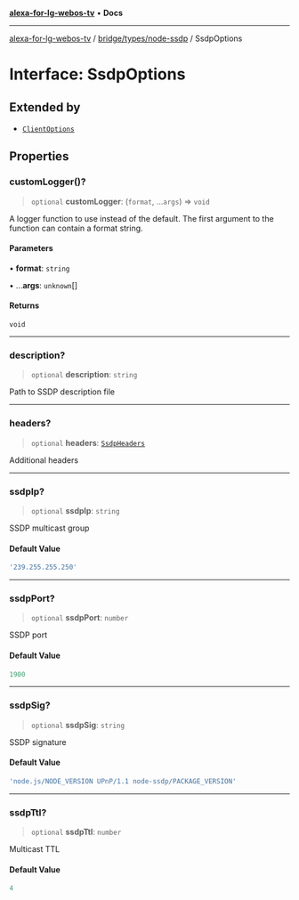 [**alexa-for-lg-webos-tv**](../../../../README.md) • **Docs**

***

[alexa-for-lg-webos-tv](../../../../modules.md) / [bridge/types/node-ssdp](../README.md) / SsdpOptions

# Interface: SsdpOptions

## Extended by

- [`ClientOptions`](ClientOptions.md)

## Properties

### customLogger()?

> `optional` **customLogger**: (`format`, ...`args`) => `void`

A logger function to use instead of the default. The first argument to the
function can contain a format string.

#### Parameters

• **format**: `string`

• ...**args**: `unknown`[]

#### Returns

`void`

***

### description?

> `optional` **description**: `string`

Path to SSDP description file

***

### headers?

> `optional` **headers**: [`SsdpHeaders`](SsdpHeaders.md)

Additional headers

***

### ssdpIp?

> `optional` **ssdpIp**: `string`

SSDP multicast group

#### Default Value

```ts
'239.255.255.250'
```

***

### ssdpPort?

> `optional` **ssdpPort**: `number`

SSDP port

#### Default Value

```ts
1900
```

***

### ssdpSig?

> `optional` **ssdpSig**: `string`

SSDP signature

#### Default Value

```ts
'node.js/NODE_VERSION UPnP/1.1 node-ssdp/PACKAGE_VERSION'
```

***

### ssdpTtl?

> `optional` **ssdpTtl**: `number`

Multicast TTL

#### Default Value

```ts
4
```
